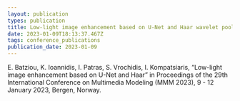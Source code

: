 ```yaml
---
layout: publication
types: publication
title: Low-light image enhancement based on U-Net and Haar wavelet pooling
date: 2023-01-09T18:13:37.467Z
tags: conference_publications
publication_date: 2023-01-09
---
```

<!--StartFragment-->

E. Batziou, K. Ioannidis, I. Patras, S. Vrochidis, I. Kompatsiaris, “Low-light image enhancement based on U-Net and Haar” in Proceedings of the 29th International Conference on Multimedia Modeling (MMM 2023), 9 - 12 January 2023, Bergen, Norway.

**<!--EndFragment-->**